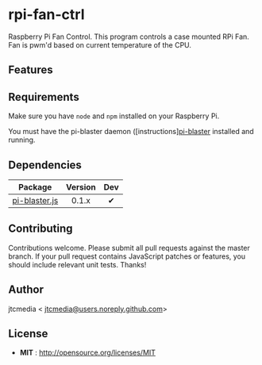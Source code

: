 # rpi-fan-ctrl

Raspberry Pi Fan Control. This program controls a case mounted RPi Fan. Fan is pwm'd based on current temperature of the CPU.

## Features

## Requirements
Make sure you have `node` and `npm` installed on your Raspberry Pi.

You must have the pi-blaster daemon ([instructions][pi-blaster](/jtcmedia/pi-blaster) installed and running.

## Dependencies

Package | Version | Dev
--- |:---:|:---:
[pi-blaster.js](https://www.npmjs.com/package/pi-blaster.js) | 0.1.x | ✔


## Contributing

Contributions welcome. Please submit all pull requests against the master branch. If your pull request contains JavaScript patches or features, you should include relevant unit tests. Thanks!

## Author

jtcmedia < jtcmedia@users.noreply.github.com>

## License

 - **MIT** : http://opensource.org/licenses/MIT
